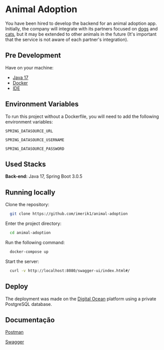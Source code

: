 # Animal Adoption

You have been hired to develop the backend for an animal adoption app. Initially, the company will integrate with its
partners focused on [dogs](https://thedogapi.com/) and [cats](https://thecatapi.com/), but it may be extended to other
animals in the future (It's important that the service is not aware of each partner's integration).

## Pre Development

Have on your machine:

- [Java 17](https://openjdk.org/projects/jdk/17/)
- [Docker](https://www.docker.com/)
- [IDE](https://www.jetbrains.com/)

## Environment Variables

To run this project without a Dockerfile, you will need to add the following environment variables:

`SPRING_DATASOURCE_URL`

`SPRING_DATASOURCE_USERNAME`

`SPRING_DATASOURCE_PASSWORD`

## Used Stacks

**Back-end:** Java 17, Spring Boot 3.0.5

## Running locally

Clone the repository:

```bash
  git clone https://github.com/imerik1/animal-adoption
```

Enter the project directory:

```bash
  cd animal-adoption
```

Run the following command:

```bash
  docker-compose up
```

Start the server:

```bash
  curl -v http://localhost:8080/swagger-ui/index.html#/
```

## Deploy

The deployment was made on the [Digital Ocean](https://www.digitalocean.com/) platform using a private PostgreSQL
database.

## Documentação

[Postman](https://documenter.getpostman.com/view/14567989/2s93RXsASL)

[Swagger](https://animal-adoption.onrender.com/swagger-ui/index.html#/)

